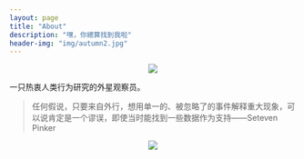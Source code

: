 ```yaml
---
layout: page
title: "About"
description: "嘿，你總算找到我啦"
header-img: "img/autumn2.jpg"
---
```


<center>
    <p><img src="http://o7v1v0rr4.bkt.clouddn.com/IMG_0754.png"></p>
</center>


一只热衷人类行为研究的外星观察员。


> 任何假说，只要来自外行，想用单一的、被忽略了的事件解释重大现象，可以说肯定是一个谬误，即使当时能找到一些数据作为支持——Seteven Pinker


<center>
    <p><img src="http://dreamofbook.qiniudn.com/hacker.png" align="center"></p>
</center>
